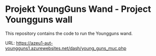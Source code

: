 # Projekt YoungGuns Wand - Project Youngguns wall

This repository contains the code to run the Youngguns wand.

URL: https://azeu1-aut-youngguns1.azurewebsites.net/dash/young_guns_muc.php










